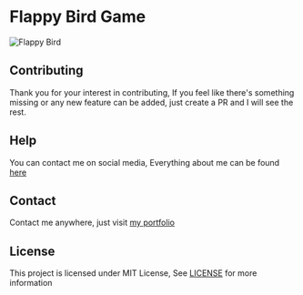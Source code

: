 # Flappy Bird Game

![Flappy Bird](https://user-images.githubusercontent.com/17960677/202863288-808aa67a-dbcf-4d5e-bad6-ed21d148195a.png)

## Contributing

Thank you for your interest in contributing, If you feel like there's something missing or any new feature can be added, just create a PR and I will see the rest.

## Help

You can contact me on social media, Everything about me can be found [here](https://theabbie.github.io)

## Contact

Contact me anywhere, just visit [my portfolio](https://theabbie.github.io)

## License

This project is licensed under MIT License, See [LICENSE](/LICENSE) for more information
